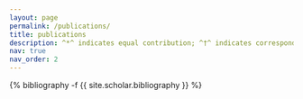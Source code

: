 ```yaml
---
layout: page
permalink: /publications/
title: publications
description: ^*^ indicates equal contribution; ^†^ indicates corresponding author.
nav: true
nav_order: 2
---
```

<!-- _pages/publications.md -->
<div class="publications">

{% bibliography -f {{ site.scholar.bibliography }} %}

</div>
